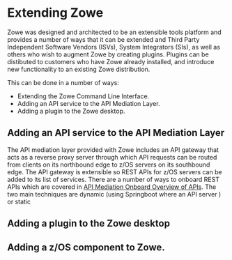 # Extending Zowe

Zowe was designed and architected to be an extensible tools platform and provides a number of ways that it can be extended and Third Party Independent Software Vendors (ISVs), System Integrators (SIs), as well as others who wish to augment Zowe by creating plugins.  Plugins can be distibuted to customers who have Zowe already installed, and introduce new functionality to an existing Zowe distribution. 

This can be done in a number of ways:

- Extending the Zowe Command Line Interface.
- Adding an API service to the API Mediation Layer. 
- Adding a plugin to the Zowe desktop.

## Adding an API service to the API Mediation Layer

The API mediation layer provided with Zowe includes an API gateway that acts as a reverse proxy server through which API requests can be routed from clients on its northbound edge to z/OS servers on its southbound edge.  The API gateway is extensible so REST APIs for z/OS servers can be added to its list of services.  There are a number of ways to onboard REST APIs which are covered in [API Mediation Onboard Overview of APIs](../extend-apiml/api-mediation-onboard-overview.md#overview-of-apis).  The two main techniques are dynamic (using Springboot where an API server ) or static 

## Adding a plugin to the Zowe desktop

## Adding a z/OS component to Zowe.

